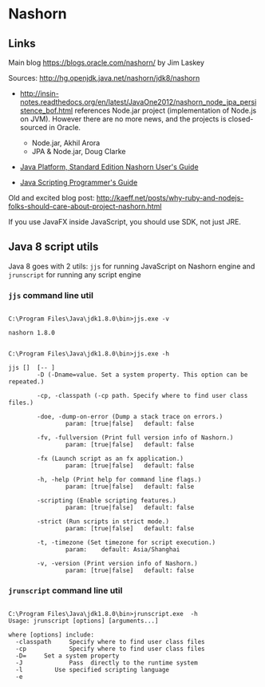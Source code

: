 

# Nashorn

## Links

Main blog <https://blogs.oracle.com/nashorn/> by Jim Laskey

Sources: <http://hg.openjdk.java.net/nashorn/jdk8/nashorn>

- <http://insin-notes.readthedocs.org/en/latest/JavaOne2012/nashorn_node_jpa_persistence_bof.html>
 references Node.jar project (implementation of Node.js on JVM). However there are no more news, and the projects 
 is closed-sourced in Oracle.

	- Node.jar, Akhil Arora
	- JPA & Node.jar, Doug Clarke


- [Java Platform, Standard Edition Nashorn User's Guide](http://download.java.net/jdk8/docs/technotes/guides/scripting/nashorn/)


- [Java Scripting Programmer's Guide](http://hg.openjdk.java.net/nashorn/jdk8/nashorn/raw-file/29b2b2ed954c/docs/JavaScriptingProgrammersGuide.html)


Old and excited blog post: <http://kaeff.net/posts/why-ruby-and-nodejs-folks-should-care-about-project-nashorn.html>

If you use JavaFX inside JavaScript, you should use SDK, not just JRE.

## Java 8 script utils 

Java 8 goes with 2 utils: `jjs` for running JavaScript on Nashorn engine
 and `jrunscript` for running any script engine

### `jjs` command line util

<pre><code>
C:\Program Files\Java\jdk1.8.0\bin>jjs.exe -v

nashorn 1.8.0


C:\Program Files\Java\jdk1.8.0\bin>jjs.exe -h

jjs [<options>] <files> [-- <arguments>]
        -D (-Dname=value. Set a system property. This option can be repeated.)

        -cp, -classpath (-cp path. Specify where to find user class files.)

        -doe, -dump-on-error (Dump a stack trace on errors.)
                param: [true|false]   default: false

        -fv, -fullversion (Print full version info of Nashorn.)
                param: [true|false]   default: false

        -fx (Launch script as an fx application.)
                param: [true|false]   default: false

        -h, -help (Print help for command line flags.)
                param: [true|false]   default: false

        -scripting (Enable scripting features.)
                param: [true|false]   default: false

        -strict (Run scripts in strict mode.)
                param: [true|false]   default: false

        -t, -timezone (Set timezone for script execution.)
                param: <timezone>   default: Asia/Shanghai

        -v, -version (Print version info of Nashorn.)
                param: [true|false]   default: false
</code></pre>
	
### `jrunscript` command line util	
	
<pre><code>
C:\Program Files\Java\jdk1.8.0\bin>jrunscript.exe  -h
Usage: jrunscript [options] [arguments...]

where [options] include:
  -classpath <path>    Specify where to find user class files
  -cp <path>           Specify where to find user class files
  -D<name>=<value>     Set a system property
  -J<flag>             Pass <flag> directly to the runtime system
  -l <language>        Use specified scripting language
  -e <script>          Evaluate given script
  -encoding <encoding> Specify character encoding used by script files
  -f <script file>     Evaluate given script file
  -f -                 Interactive mode, read script from standard input
                       If this is used, this should be the last -f option
  -help                Print this usage message and exit
  -?                   Print this usage message and exit
  -q                   List all scripting engines available and exit

If [arguments..] are present and if no -e or -f option is used, then first
argument is script file and the rest of the arguments, if any, are passed
as script arguments. If [arguments..] and -e or -f option is used, then all
[arguments..] are passed as script arguments. If [arguments..], -e, -f are
missing, then interactive mode is used.

C:\Program Files\Java\jdk1.8.0\bin>jrunscript.exe  -q
Language ECMAScript ECMA - 262 Edition 5.1 implemention "Oracle Nashorn" 1.8.0
</code></pre>

### Contribute

<a href="https://github.com/Nodeclipse/nodeclipse-1/blob/master/org.nodeclipse.help/contents/nashorn.md" target="_blank">Edit online on GitHub</a>
	